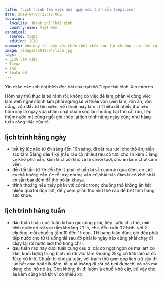 ```yaml
---
title: 'Lịch trình làm việc mỗi ngày mỗi tuần của tiepz.com'
date: 2019-04-07T22:10:00Z
location:
  locality: Thành phố Thái Bình
  country-name: Việt Nam
canonical:
  source: tiepz
  edition: 2019
summary: hôm nay là ngày vừa chăm chút chăm sóc lại chuồng trại thỏ cắt rau, tiếp thêm nước mà cũng ngồi ghi chép lại lịch trình hằng ngày cũng như hàng tuần công việc
image: /images/2019/04/lich.jpg
tags:
- Lịch làm việc
- Tiepz
- Thỏ
- featured
---
```

Xin chào các anh chị thích đọc bài của trại thỏ Tiepz thái bình. Xin cảm ơn.

Hôm nay thú thực là tôi rảnh rỗi, không có việc để làm, phần vì công việc làm web nghề chính tạm phải ngưng lại vì thiếu vốn (vốn làm, vốn ăn, vốn uống, vốn đầu tư tên miền, vốn thuê máy làm...) Thiếu rất nhiều thứ nên hôm nay là ngày vừa chăm chút chăm sóc lại chuồng trại thỏ cắt rau, tiếp thêm nước mà cũng ngồi ghi chép lại lịch trình hằng ngày cũng như hàng tuần công việc của tôi.

## lịch trình hằng ngày

- bất kỳ lúc nào từ 6h sáng đến 10h sáng, đi cắt rau tươi cho thỏ ăn,miễn sao tầm 5 lạng đến 1 ký (nếu rau cỏ nhiều) rau cỏ tươi cho ăn kèm 3 lạng cỏ khô phơi sẵn, kèm lá chuối khô và lá chuối tươi, cho ăn kèm chút cám viên.
- đến tối tầm từ 7h đến 9h là phải chuẩn bị sẵn cám ăn qua đêm, cỏ tươi có thể không cần lúc tối này nhưng vẫn cứ phải bảo đảm là cỏ khô phải có sẵn ban đêm để thỏ nó ăn khuya.
- thỉnh thoảng nếu thấy phân với cỏ rác trong chuồng thỏ không ăn hết nhiều quá thì dọn bớt, để ý xem phân thỏ như thế nào để biết tình trạng sức khoẻ.

## lịch trình hàng tuần

- đầu tuần hoặc cuối tuần là bao giờ cũng phải, tiếp nước cho thỏ, mỗi bình nước nó rơi vào tầm khoảng 20 lít, chia đều ra là 02 bình, với 2 chuồng, mỗi chuồng tầm 10 đến 15 con. Thì hàng tuần đúng giờ đều phải tiếp nước cho tử tế uống thì sau đỡ phải lo ngày nào cũng phải chạy đi chạy lại rót nước mời thỏ trong chai.
- đầu tuần nào hay cuối tuần cũng đều đi cắt cỏ ngọt ngọn để mà làm cỏ khô, khối lượng trung bình nó rơi vào tầm khoảng 25kg cỏ tươi làm ra đc 10kg cỏ khô. Chuẩn bị cho cả tuần, với tranh thủ gom góp tích trữ vậy thì lúc hết cám hoặc là đêm, tối quá không đi cắt cỏ tươi được thì có sẵn mà dùng cho thỏ nó ăn. Còn không thì đi lượm lá chuối khô cây, cứ vậy cho ăn kèm cũng khá tốt vì có nhiều xơ.
